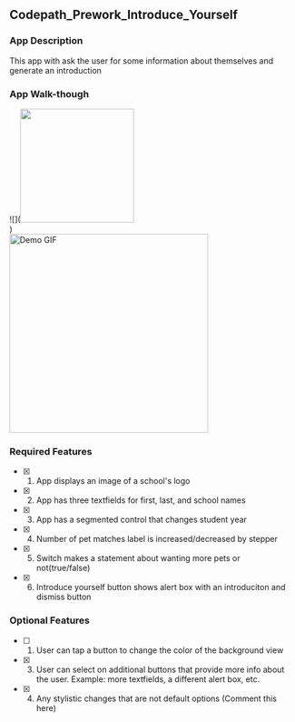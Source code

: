 ## Codepath_Prework_Introduce_Yourself

### App Description

This app with ask the user for some information about themselves and generate an introduction

### App Walk-though

![](<img src='https://i.imgur.com/C69q92.gif' width=200><br>)  
<img src="https://i.imgur.com/C69q92.gif" width=350 alt="Demo GIF"><br>


### Required Features

- [x] 1. App displays an image of a school's logo
- [x] 2. App has three textfields for first, last, and school names
- [x] 3. App has a segmented control that changes student year
- [x] 4. Number of pet matches label is increased/decreased by stepper
- [x] 5. Switch makes a statement about wanting more pets or not(true/false) 
- [x] 6. Introduce yourself button shows alert box with an introduciton and dismiss button

### Optional Features

- [ ] 1. User can tap a button to change the color of the background view
- [x] 3. User can select on additional buttons that provide more info about the user. Example: more textfields, a different alert box, etc.
- [x] 4. Any stylistic changes that are not default options (Comment this here)
